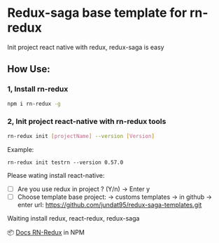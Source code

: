 # Redux-saga base template for rn-redux
Init project react native with redux, redux-saga is easy

## How Use:

### 1, Install rn-redux
```bash
npm i rn-redux -g
```

### 2, Init project react-native with rn-redux tools
```bash
rn-redux init [projectName] --version [Version]
````
Example: 

```
rn-redux init testrn --version 0.57.0
```

Please wating install react-native:

 - [ ] Are you use redux in project ? (Y/n) -> Enter y
 - [ ] Choose template base project: ->  customs templates -> in github -> enter url: https://github.com/jundat95/redux-saga-templates.git

Waiting install redux, react-redux, redux-saga

📦  [Docs RN-Redux](https://www.npmjs.com/package/rn-redux) in NPM

